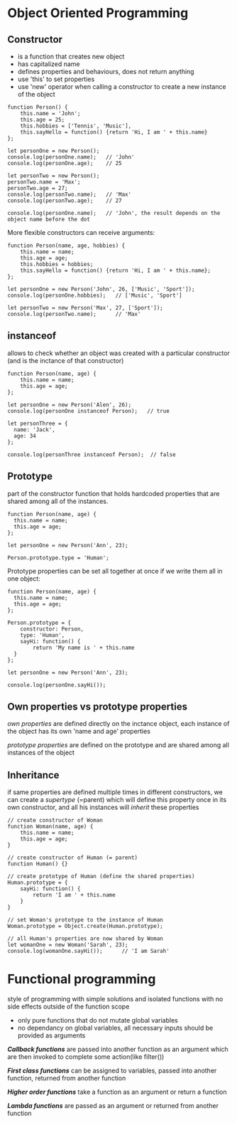 # Object Oriented Programming

## Constructor

- is a function that creates new object
- has capitalized name
- defines properties and behaviours, does not return anything
- use 'this' to set properties
- use 'new' operator when calling a constructor to create a new instance of the object 

```
function Person() {
    this.name = 'John';
    this.age = 25;
    this.hobbies = ['Tennis', 'Music'],
    this.sayHello = function() {return 'Hi, I am ' + this.name}
};

let personOne = new Person();
console.log(personOne.name);   // 'John'
console.log(personOne.age);    // 25

let personTwo = new Person();
personTwo.name = 'Max';
personTwo.age = 27;
console.log(personTwo.name);   // 'Max'
console.log(personTwo.age);    // 27

console.log(personOne.name);   // 'John', the result depends on the object name before the dot
```


More flexible constructors can receive arguments:

```
function Person(name, age, hobbies) {
    this.name = name;
    this.age = age;
    this.hobbies = hobbies;
    this.sayHello = function() {return 'Hi, I am ' + this.name};
};

let personOne = new Person('John', 26, ['Music', 'Sport']);
console.log(personOne.hobbies);   // ['Music', 'Sport']

let personTwo = new Person('Max', 27, ['Sport']);
console.log(personTwo.name);      // 'Max'
```

## instanceof

allows to check whether an object was created with a particular constructor (and is the inctance of that constructor)

```
function Person(name, age) {
    this.name = name;
    this.age = age;
};

let personOne = new Person('Alen', 26);
console.log(personOne instanceof Person);   // true

let personThree = {
  name: 'Jack',
  age: 34
};
 
console.log(personThree instanceof Person);  // false
```


## Prototype

part of the constructor function that holds hardcoded properties that are shared among all of the instances.

```
function Person(name, age) {
  this.name = name;
  this.age = age;
};

let personOne = new Person('Ann', 23);

Person.prototype.type = 'Human';
```

Prototype properties can be set all together at once if we write them all in one object:

```
function Person(name, age) {
  this.name = name;
  this.age = age;
};

Person.prototype = {
    constructor: Person,
    type: 'Human',
    sayHi: function() {
        return 'My name is ' + this.name
  }
};

let personOne = new Person('Ann', 23);

console.log(personOne.sayHi());
```

## Own properties vs prototype properties

*own properties* are defined directly on the inctance object, each instance of the object has its own 'name and age' properties

*prototype properties* are defined on the prototype and are shared among all instances of the object



## Inheritance

if same properties are defined multiple times in different constructors, we can create a *supertype* (=parent) which will define this property once in its own constructor, and all his instances will *inherit* these properties

```
// create constructor of Woman
function Woman(name, age) {
    this.name = name;
    this.age = age;
}

// create constructor of Human (= parent)
function Human() {}

// create prototype of Human (define the shared properties)
Human.prototype = {
    sayHi: function() {
        return 'I am ' + this.name
    }
}

// set Woman's prototype to the instance of Human
Woman.prototype = Object.create(Human.prototype);

// all Human's properties are now shared by Woman
let womanOne = new Woman('Sarah', 23);
console.log(womanOne.sayHi());      // 'I am Sarah'
```


# Functional programming

style of programming with simple solutions and isolated functions with no side effects outside of the function scope

- only pure functions that do not mutate global variables
- no dependancy on global variables, all necessary inputs should be provided as arguments

***Callback functions*** are passed into another function as an argument which are then invoked to complete some action(like filter())

***First class functions*** can be assigned to variables, passed into another function, returned from another function

***Higher order functions*** take a function as an argument or return a function

***Lambda functions*** are passed as an argument or returned from another function


